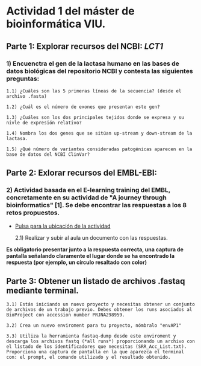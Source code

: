 # Actividad 1 del máster de bioinformática VIU.

## Parte 1: Explorar recursos  del NCBI: *LCT1*

### 1) Encuenctra el gen de la lactasa humano en las bases de datos biológicas del repositorio NCBI y contesta las siguientes preguntas:

    1.1) ¿Cuáles son las 5 primeras líneas de la secuencia? (desde el archivo .fasta)

    1.2) ¿Cuál es el número de exones que presentan este gen?

    1.3) ¿Cuáles son los dos principales tejidos donde se expresa y su nivle de expresión relativo?

    1.4) Nombra los dos genes que se sitúan up-stream y down-stream de la lactasa.

    1.5) ¿Qué número de variantes consideradas patogénicas aparecen en la base de datos del NCBI ClinVar?


## Parte 2: Exlorar recursos del EMBL-EBI:

### 2) Actividad basada en el E-learning training del EMBL, concretamente en su actividad de "A journey through bioinformatics" [1]. Se debe encontrar las respuestas a los 8 retos propuestos.

* [Pulsa para la ubicación de la actividad](https://www.ebi.ac.uk/training/online/courses/a-journey-through-bioinformatics/)

    2.1) Realizar y subir al aula un documento con las respuestas.

**Es obligatorio presentar junto a la respuesta correcta, una captura de pantalla señalando claramente el lugar donde se ha encontrado la respuesta (por ejemplo, un círculo resaltado con color)**

## Parte 3: Obtener un listado de archivos .fastaq mediante terminal.

    3.1) Estás iniciando un nuevo proyecto y necesitas obtener un conjunto de archivos de un trabajo previo. Debes obtener los runs asociados al BioProject con accession number PRJNA298959.

    3.2) Crea un nuevo enviroment para tu proyecto, nómbralo "envAP1"

    3.3) Utiliza la herramienta fastaq-dump desde este enviroment y descarga los archivos fastq (*all runs*) proporcionando un archivo con el listado de los identificadores que necesitas (SRR_Acc_List.txt). Proporciona una captura de pantalla en la que aparezca el terminal con: el prompt, el comando utilizado y el resultado obtenido.
